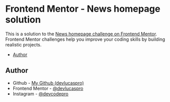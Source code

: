 # Frontend Mentor - News homepage solution

This is a solution to the [News homepage challenge on Frontend Mentor](https://www.frontendmentor.io/challenges/news-homepage-H6SWTa1MFl). Frontend Mentor challenges help you improve your coding skills by building realistic projects. 


- [Author](#author)



## Author

- Github - [My Github (devlucaspro)](https://www.github.com/devlucaspro)
- Frontend Mentor - [@devlucaspro](https://www.frontendmentor.io/profile/devlucaspro)
- Instagram - [@devcodepro](https://www.instagram.com/devcodepro/)

